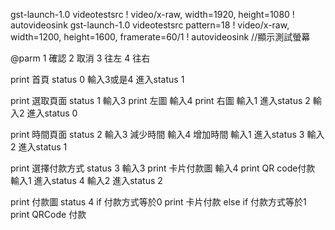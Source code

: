 gst-launch-1.0 videotestsrc ! video/x-raw, width=1920, height=1080 ! autovideosink
gst-launch-1.0 videotestsrc pattern=18 ! video/x-raw, width=1200, height=1600, framerate=60/1 ! autovideosink //顯示測試螢幕


@parm   1 確認
        2 取消
        3 往左
        4 往右

print 首頁                status 0
    輸入3或是4
        進入status 1

print 選取頁面            status 1
    輸入3
        print 左圖
    輸入4
        print 右圖
    輸入1
        進入status 2
    輸入2
        進入status 0

print 時間頁面              status 2
    輸入3
        減少時間
    輸入4
        增加時間
    輸入1
        進入status 3
    輸入2
        進入status 1

print 選擇付款方式          status 3
    輸入3
        print 卡片付款圖
    輸入4
        print QR code付款
    輸入1
        進入status 4
    輸入2
        進入status 2

print 付款圖                status 4
    if 付款方式等於0
        print 卡片付款
    else if 付款方式等於1
        print QRCode 付款